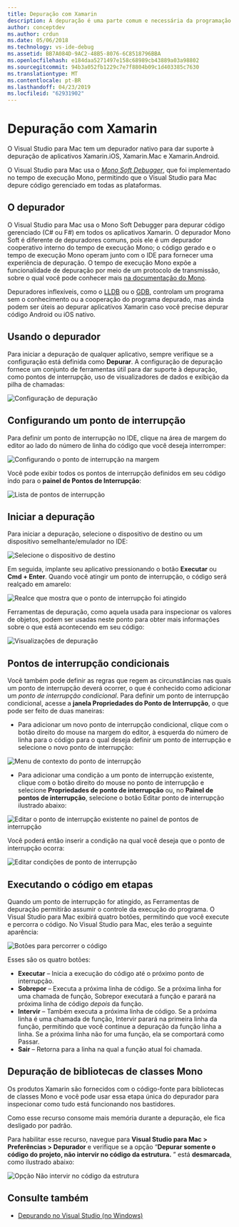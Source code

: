 ```yaml
---
title: Depuração com Xamarin
description: A depuração é uma parte comum e necessária da programação. Como um IDE consolidado, o Visual Studio para Mac contém um pacote completo de recursos para facilitar a depuração. Desde depuração com segurança até a visualização de dados, este artigo explicará como usar todo o potencial de depuração no Visual Studio para Mac.
author: conceptdev
ms.author: crdun
ms.date: 05/06/2018
ms.technology: vs-ide-debug
ms.assetid: BB7A084D-9AC2-48B5-8076-6C8518796BBA
ms.openlocfilehash: e184daa5271497e158c68989cb43889a03a98802
ms.sourcegitcommit: 94b3a052fb1229c7e7f8804b09c1d403385c7630
ms.translationtype: MT
ms.contentlocale: pt-BR
ms.lasthandoff: 04/23/2019
ms.locfileid: "62931902"
---
```

# <a name="debugging-with-xamarin"></a>Depuração com Xamarin

O Visual Studio para Mac tem um depurador nativo para dar suporte à depuração de aplicativos Xamarin.iOS, Xamarin.Mac e Xamarin.Android.

O Visual Studio para Mac usa o [*Mono Soft Debugger*](http://www.mono-project.com/docs/advanced/runtime/docs/soft-debugger/), que foi implementado no tempo de execução Mono, permitindo que o Visual Studio para Mac depure código gerenciado em todas as plataformas.

## <a name="the-debugger"></a>O depurador

O Visual Studio para Mac usa o Mono Soft Debugger para depurar código gerenciado (C# ou F#) em todos os aplicativos Xamarin. O depurador Mono Soft é diferente de depuradores comuns, pois ele é um depurador cooperativo interno do tempo de execução Mono; o código gerado e o tempo de execução Mono operam junto com o IDE para fornecer uma experiência de depuração. O tempo de execução Mono expõe a funcionalidade de depuração por meio de um protocolo de transmissão, sobre o qual você pode conhecer mais [na documentação do Mono](http://www.mono-project.com/docs/advanced/runtime/docs/soft-debugger-wire-format/).

Depuradores inflexíveis, como o [LLDB]( http://lldb.llvm.org/index.html) ou o [GDB]( https://www.gnu.org/software/gdb/), controlam um programa sem o conhecimento ou a cooperação do programa depurado, mas ainda podem ser úteis ao depurar aplicativos Xamarin caso você precise depurar código Android ou iOS nativo.

## <a name="using-the-debugger"></a>Usando o depurador

Para iniciar a depuração de qualquer aplicativo, sempre verifique se a configuração está definida como **Depurar**. A configuração de depuração fornece um conjunto de ferramentas útil para dar suporte à depuração, como pontos de interrupção, uso de visualizadores de dados e exibição da pilha de chamadas:

![Configuração de depuração](media/debugging-image_0.png)

## <a name="setting-a-breakpoint"></a>Configurando um ponto de interrupção

Para definir um ponto de interrupção no IDE, clique na área de margem do editor ao lado do número de linha do código que você deseja interromper:

![Configurando o ponto de interrupção na margem](media/debugging-image0.png)

Você pode exibir todos os pontos de interrupção definidos em seu código indo para o **painel de Pontos de Interrupção**:

![Lista de pontos de interrupção](media/debugging-image0a.png)

## <a name="start-debugging"></a>Iniciar a depuração

Para iniciar a depuração, selecione o dispositivo de destino ou um dispositivo semelhante/emulador no IDE:

![Selecione o dispositivo de destino](media/debugging-image1.png)

Em seguida, implante seu aplicativo pressionando o botão **Executar** ou **Cmd + Enter**. Quando você atingir um ponto de interrupção, o código será realçado em amarelo:

![Realce que mostra que o ponto de interrupção foi atingido](media/debugging-image2.png)

Ferramentas de depuração, como aquela usada para inspecionar os valores de objetos, podem ser usadas neste ponto para obter mais informações sobre o que está acontecendo em seu código:

![Visualizações de depuração](media/debugging-image3.png)

## <a name="conditional-breakpoints"></a>Pontos de interrupção condicionais

Você também pode definir as regras que regem as circunstâncias nas quais um ponto de interrupção deverá ocorrer, o que é conhecido como adicionar um *ponto de interrupção condicional*. Para definir um ponto de interrupção condicional, acesse a **janela Propriedades do Ponto de Interrupção**, o que pode ser feito de duas maneiras:

* Para adicionar um novo ponto de interrupção condicional, clique com o botão direito do mouse na margem do editor, à esquerda do número de linha para o código para o qual deseja definir um ponto de interrupção e selecione o novo ponto de interrupção:

 ![Menu de contexto do ponto de interrupção](media/debugging-image4.png)

* Para adicionar uma condição a um ponto de interrupção existente, clique com o botão direito do mouse no ponto de interrupção e selecione **Propriedades de ponto de interrupção** ou, no **Painel de pontos de interrupção**, selecione o botão Editar ponto de interrupção ilustrado abaixo:

 ![Editar o ponto de interrupção existente no painel de pontos de interrupção](media/debugging-image5.png)

Você poderá então inserir a condição na qual você deseja que o ponto de interrupção ocorra:

 ![Editar condições de ponto de interrupção](media/debugging-image6.png)

## <a name="stepping-through-code"></a>Executando o código em etapas

Quando um ponto de interrupção for atingido, as Ferramentas de depuração permitirão assumir o controle da execução do programa. O Visual Studio para Mac exibirá quatro botões, permitindo que você execute e percorra o código. No Visual Studio para Mac, eles terão a seguinte aparência:

 ![Botões para percorrer o código](media/debugging-image7.png)

Esses são os quatro botões:

* **Executar** – Inicia a execução do código até o próximo ponto de interrupção.
* **Sobrepor** – Executa a próxima linha de código. Se a próxima linha for uma chamada de função, Sobrepor executará a função e parará na próxima linha de código *depois* da função.
* **Intervir** – Também executa a próxima linha de código. Se a próxima linha é uma chamada de função, Intervir parará na primeira linha da função, permitindo que você continue a depuração da função linha a linha. Se a próxima linha não for uma função, ela se comportará como Passar.
* **Sair** – Retorna para a linha na qual a função atual foi chamada.

## <a name="debugging-monos-class-libraries"></a>Depuração de bibliotecas de classes Mono

Os produtos Xamarin são fornecidos com o código-fonte para bibliotecas de classes Mono e você pode usar essa etapa única do depurador para inspecionar como tudo está funcionando nos bastidores.

Como esse recurso consome mais memória durante a depuração, ele fica desligado por padrão.

Para habilitar esse recurso, navegue para **Visual Studio para Mac > Preferências > Depurador** e verifique se a opção “**Depurar somente o código do projeto, não intervir no código da estrutura.** ” está **desmarcada**, como ilustrado abaixo:

![Opção Não intervir no código da estrutura](media/debugging-image8.png)

## <a name="see-also"></a>Consulte também

- [Depurando no Visual Studio (no Windows)](/visualstudio/debugger/)